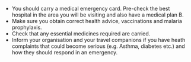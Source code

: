 [Title]: # (Medical)
[Order]: # (4)

*   You should carry a medical emergency card. Pre-check the best hospital in the area you will be visiting and also have a medical plan B.
*    Make sure you obtain correct health advice, vaccinations and malaria prophylaxis.
*   Check that any essential medicines required are carried.
*   Inform your organisation and your travel companions if you have heath complaints that could become serious (e.g. Asthma, diabetes etc.) and how they should respond in an emergency.